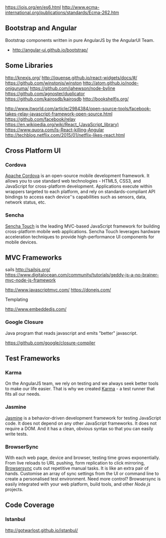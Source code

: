 
<!--
-->

https://iojs.org/en/es6.html
http://www.ecma-international.org/publications/standards/Ecma-262.htm

Bootstrap and Angular
---------------------

Bootstrap components written in pure AngularJS by the AngularUI Team.

 * http://angular-ui.github.io/bootstrap/

Some Libraries
--------------

http://knexjs.org/
http://jquense.github.io/react-widgets/docs/#/
https://github.com/winstonjs/winston
http://atom.github.io/node-oniguruma/
https://github.com/jahewson/node-byline
https://github.com/agnoster/duplicator
https://github.com/kairosdb/kairosdb
http://bookshelfjs.org/


http://www.itworld.com/article/2984384/open-source-tools/facebook-takes-relay-javascript-framework-open-source.html
https://github.com/facebook/relay
https://en.wikipedia.org/wiki/React_(JavaScript_library)
https://www.quora.com/Is-React-killing-Angular
http://techblog.netflix.com/2015/01/netflix-likes-react.html

Cross Platform UI
-----------------

### Cordova

[Apache Cordova]( http://cordova.apache.org/ )
is an open-source mobile development framework. It allows you to use
standard web technologies - HTML5, CSS3, and JavaScript for cross-platform
development. Applications execute within wrappers targeted to each
platform, and rely on standards-compliant API bindings to access each
device''s capabilities such as sensors, data, network status, etc.

### Sencha

[Sencha Touch]( https://www.sencha.com/products/touch/ )
is the leading MVC-based JavaScript framework for building cross-platform
mobile web applications. Sencha Touch leverages hardware acceleration
techniques to provide high-performance UI components for mobile devices.

MVC Frameworks
--------------

sails
http://sailsjs.org/
https://www.digitalocean.com/community/tutorials/geddy-js-a-no-brainer-mvc-node-js-framework

http://www.javascriptmvc.com/
https://donejs.com/

Templating

http://www.embeddedjs.com/


### Google Closure

Java program that reads javascript and emits "better" javascript.

https://github.com/google/closure-compiler

Test Frameworks
---------------

### Karma

On the AngularJS team, we rely on testing and we always seek
better tools to make our life easier. That is why we created
[Karma]( https://karma-runner.github.io/1.0/index.html ) - a
test runner that fits all our needs.

### Jasmine

[Jasmine]( http://jasmine.github.io/ )
is a behavior-driven development framework for testing JavaScript code.
It does not depend on any other JavaScript frameworks.
It does not require a DOM.
And it has a clean, obvious syntax so that you can easily write tests.

### BrowserSync

With each web page, device and browser, testing time grows exponentially.
From live reloads to URL pushing, form replication to click mirroring,
[Browsersync]( https://browsersync.io/ )
cuts out repetitive manual tasks. It is like an extra pair of
hands. Customise an array of sync settings from the UI or command line to
create a personalised test environment. Need more control? Browsersync
is easily integrated with your web platform, build tools, and other
*Node.js* projects.


Code Coverage
-------------

### Istanbul

http://gotwarlost.github.io/istanbul/

<!-- vim: set autoindent expandtab sw=4 syntax=markdown: -->
